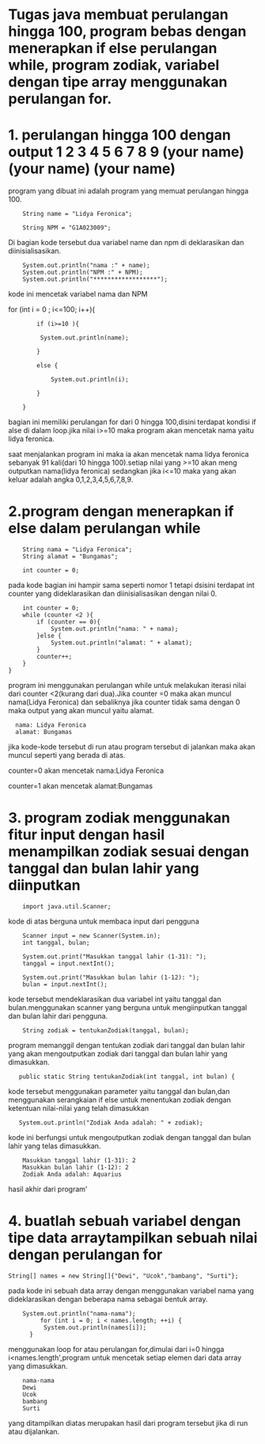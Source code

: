 # Tugas java membuat perulangan hingga 100, program bebas dengan menerapkan if else perulangan while, program zodiak, variabel dengan tipe array menggunakan perulangan for.
# 1. perulangan hingga 100 dengan output 1 2 3 4 5 6 7 8 9 (your name) (your name) (your name)
program yang dibuat ini adalah program yang memuat perulangan hingga 100.

        String name = "Lidya Feronica";

        String NPM = "G1A023009";

Di bagian kode tersebut dua variabel name dan npm di deklarasikan dan diinisialisasikan.

        System.out.println("nama :" + name);
        System.out.println("NPM :" + NPM);
        System.out.println("******************");
        
kode ini mencetak variabel nama dan NPM

 for (int i = 0 ; i<=100; i++){
 
            if (i>=10 ){
            
             System.out.println(name);
             
            }
            
            else {
            
                System.out.println(i);
                
            }
            
        }
bagian ini memiliki perulangan for dari 0 hingga 100,disini terdapat kondisi if alse di dalam loop.jika nilai i>=10 maka program akan mencetak nama yaitu lidya feronica.

saat menjalankan program ini maka ia akan mencetak nama lidya feronica sebanyak 91 kali(dari 10 hingga 100).setiap nilai yang >=10 akan meng outputkan nama(lidya feronica) sedangkan jika i<=10 maka yang akan keluar adalah angka 0,1,2,3,4,5,6,7,8,9.


# 2.program dengan menerapkan if else dalam perulangan while
        String nama = "Lidya Feronica";
        String alamat = "Bungamas";

        int counter = 0;
pada kode bagian ini hampir sama seperti nomor 1 tetapi dsisini terdapat int counter yang dideklarasikan dan diinisialisasikan dengan nilai 0.

        int counter = 0;
        while (counter <2 ){
            if (counter == 0){
                System.out.println("nama: " + nama);
            }else {
                System.out.println("alamat: " + alamat);
            }
            counter++;
        }
    }

 program ini menggunakan perulangan while untuk melakukan iterasi nilai dari counter <2(kurang dari dua).Jika counter =0 maka akan muncul nama(Lidya Feronica) dan sebaliknya jika counter tidak sama dengan 0 maka output yang akan muncul yaitu alamat.

      nama: Lidya Feronica
      alamat: Bungamas
jika kode-kode tersebut di run atau program tersebut di jalankan maka akan muncul seperti yang berada di atas.

counter=0 akan mencetak nama:Lidya Feronica

counter=1 akan mencetak alamat:Bungamas

# 3. program zodiak menggunakan fitur input dengan hasil menampilkan zodiak sesuai dengan tanggal dan bulan lahir yang diinputkan
        import java.util.Scanner;
kode di atas berguna untuk membaca input dari pengguna

        Scanner input = new Scanner(System.in);
        int tanggal, bulan;

        System.out.print("Masukkan tanggal lahir (1-31): ");
        tanggal = input.nextInt();

        System.out.print("Masukkan bulan lahir (1-12): ");
        bulan = input.nextInt();
kode tersebut mendeklarasikan dua variabel int yaitu tanggal dan bulan.menggunakan scanner yang berguna untuk mengiinputkan tanggal dan bulan lahir dari pengguna.

        String zodiak = tentukanZodiak(tanggal, bulan);

program memanggil dengan tentukan zodiak dari tanggal dan bulan lahir yang akan mengoutputkan zodiak dari tanggal dan bulan lahir yang dimasukkan.
      
       public static String tentukanZodiak(int tanggal, int bulan) {

kode tersebut menggunakan parameter yaitu tanggal dan bulan,dan menggunakan serangkaian if else untuk menentukan zodiak dengan ketentuan nilai-nilai yang telah dimasukkan

       System.out.println("Zodiak Anda adalah: " + zodiak);

kode ini berfungsi untuk mengoutputkan zodiak dengan tanggal dan bulan lahir yang telas dimasukkan.

        Masukkan tanggal lahir (1-31): 2
        Masukkan bulan lahir (1-12): 2
        Zodiak Anda adalah: Aquarius

hasil akhir dari program'

# 4. buatlah sebuah variabel dengan tipe data arraytampilkan sebuah nilai dengan perulangan for

    String[] names = new String[]{"Dewi", "Ucok","bambang", "Surti"};

 pada kode ini sebuah data array dengan menggunakan variabel nama yang dideklarasikan dengan beberapa nama sebagai bentuk array.


        System.out.println("nama-nama");
             for (int i = 0; i < names.length; ++i) {
              System.out.println(names[i]);
          }

menggunakan loop for atau perulangan for,dimulai dari i=0 hingga i<names.length',program untuk mencetak setiap elemen dari data array yang dimasukkan.        

        nama-nama
        Dewi
        Ucok
        bambang
        Surti

 yang ditampilkan diatas merupakan hasil dari program tersebut jika di run atau dijalankan.
